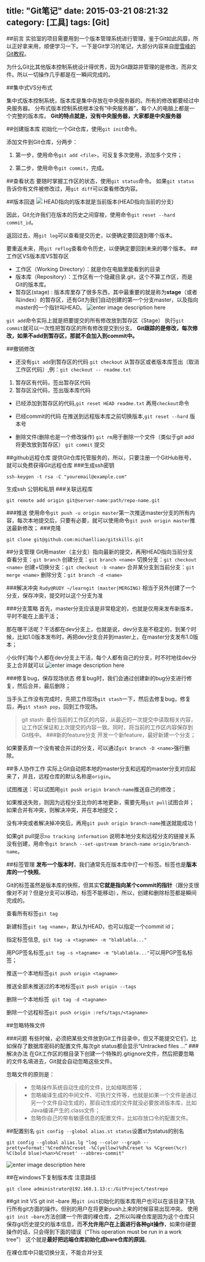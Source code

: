 title: "Git笔记"
date: 2015-03-21 08:21:32
category: [工具]
tags: [Git]
---
##前言
实验室的项目需要用到一个版本管理系统进行管理，鉴于Git如此风靡，所以正好拿来用，顺便学习一下。一下是Git学习的笔记，大部分内容来自[廖雪峰的Git教程](http://www.liaoxuefeng.com/wiki/0013739516305929606dd18361248578c67b8067c8c017b000)。

为什么Git比其他版本控制系统设计得优秀，因为Git跟踪并管理的是修改，而非文件。所以一切操作几乎都是在一瞬间完成的。

##集中式VS分布式

集中式版本控制系统，版本库是集中存放在中央服务器的。所有的修改都要经过中央服务器。
分布式版本控制系统根本没有“中央服务器”，每个人的电脑上都是一个完整的版本库。
**Git的特点就是，没有中央服务器，大家都是中央服务器**

##创建版本库
初始化一个Git仓库，使用`git init`命令。

添加文件到Git仓库，分两步：

1. 第一步，使用命令`git add <file>`，可反复多次使用，添加多个文件；

2. 第二步，使用命令`git commit`，完成。

##查看状态
要随时掌握工作区的状态，使用`git status`命令。
 如果`git status`告诉你有文件被修改过，用`git diff`可以查看修改内容。
 
##版本回退
![](http://ww1.sinaimg.cn/mw690/4c2edcb7jw1eqd05t0do1j206j04imx4.jpg)
HEAD指向的版本就是当前版本(HEAD指向当前的分支)

 因此，Git允许我们在版本的历史之间穿梭，使用命令`git reset --hard commit_id`。
 
返回过去，用`git log`可以查看提交历史，以便确定要回退到哪个版本。

要重返未来，用`git reflog`查看命令历史，以便确定要回到未来的哪个版本。
##工作区VS版本库VS暂存区
- 工作区（Working Directory）：就是你在电脑里能看到的目录
- 版本库（Repository）：工作区有一个隐藏目录.git，这个不算工作区，而是Git的版本库。
- 暂存区(stage) : 版本库里存了很多东西，其中最重要的就是称为**stage**（或者叫index）的暂存区，还有Git为我们自动创建的第一个分支master，以及指向master的一个指针叫HEAD。
![enter image description here](http://ww1.sinaimg.cn/mw690/4c2edcb7jw1eqd05ta69vj20cq06imxh.jpg)

`git add`命令实际上就是把要提交的所有修改放到暂存区（Stage）
执行`git commit`就可以一次性把暂存区的所有修改提交到分支。
**Git跟踪的是修改，每次修改，如果不add到暂存区，那就不会加入到commit中。**

##撤销修改
- 还没有`git add`到暂存区的代码
`git checkout` 从暂存区或者版本库签出（取消工作区代码）,例：`git checkout -- readme.txt`
1. 暂存区有代码，签出暂存区代码
2. 暂存区没代码，签出版本库代码

- 已经添加到暂存区的代码,`git reset HEAD readme.txt`
再用`checkout`命令

- 已经commit的代码
在推送到远程版本库之前切换版本,`git reset --hard` 版本号

- 删除文件(删除也是一个修改操作)
`git rm`用于删除一个文件（类似于git add将更改放到暂存区）
`git commit` 提交

##github远程仓库
提供Git仓库托管服务的，所以，只要注册一个GitHub账号，就可以免费获得Git远程仓库
###生成ssh密钥

```
ssh-keygen -t rsa -C "youremail@example.com" 
```

生成ssh 公钥和私钥
###关联远程库

```
git remote add origin git@server-name:path/repo-name.git
```
###推送
使用命令`git push -u origin master`第一次推送master分支的所有内容，每次本地提交后，只要有必要，就可以使用命令`git push origin master`推送最新修改；
###克隆

```
git clone git@github.com:michaelliao/gitskills.git
```
##分支管理
Git用master（主分支）指向最新的提交，再用HEAD指向当前分支
查看分支：`git branch`
创建分支：`git branch <name>`
切换分支：`git checkout <name>`
创建+切换分支：`git checkout -b <name>`
合并某分支到当前分支：`git merge <name>`
删除分支：`git branch -d <name>`

###解决冲突
`Rudy@RUDY ~/learngit (master|MERGING)`
相当于另外创建了一个分支，保存冲突，提交时以这个分支为准

###分支策略
首先，master分支应该是非常稳定的，也就是仅用来发布新版本，平时不能在上面干活；

那在哪干活呢？干活都在dev分支上，也就是说，dev分支是不稳定的，到某个时候，比如1.0版本发布时，再把dev分支合并到master上，在master分支发布1.0版本；

小伙伴们每个人都在dev分支上干活，每个人都有自己的分支，时不时地往dev分支上合并就可以
![enter image description here](http://ww2.sinaimg.cn/mw690/4c2edcb7jw1eqd05tptzoj20du03h3yy.jpg)

###修复bug，保存现场状态
修复bug时，我们会通过创建新的bug分支进行修复，然后合并，最后删除；

当手头工作没有完成时，先把工作现场`git stash`一下，然后去修复bug，修复后，再`git stash pop`，回到工作现场。
> git stash: 备份当前的工作区的内容，从最近的一次提交中读取相关内容，让工作区保证和上次提交的内容一致。同时，将当前的工作区内容保存到Git栈中。
###新的feature分支
开发一个新feature，最好新建一个分支；

如果要丢弃一个没有被合并过的分支，可以通过`git branch -D <name>`强行删除。

##多人协作工作
实际上Git自动把本地的master分支和远程的master分支对应起来了，并且，远程仓库的默认名称是`origin`。

试图推送：可以试图用`git push origin branch-name`推送自己的修改；

如果推送失败，则因为远程分支比你的本地更新，需要先用`git pull`试图合并；如果合并有冲突，则解决冲突，并在本地提交；

没有冲突或者解决掉冲突后，再用`git push origin branch-name`推送就能成功！

如果git pull提示`no tracking information`
     说明本地分支和远程分支的链接关系没有创建，用命令`git branch --set-upstream branch-name origin/branch-name`。

##标签管理
**发布一个版本时**，我们通常先在版本库中打一个标签。标签也是**版本库的一个快照**。

Git的标签虽然是版本库的快照，但其实**它就是指向某个commit的指针**（跟分支很像对不对？但是分支可以移动，标签不能移动），所以，创建和删除标签都是瞬间完成的。

查看所有标签`git tag`

新建标签`git tag <name>`，默认为HEAD，也可以指定一个commit id；

指定标签信息,` git tag -a <tagname> -m "blablabla..."`

用PGP签名标签,`git tag -s <tagname> -m "blablabla..."`可以用PGP签名标签；

推送一个本地标签`git push origin <tagname>`

推送全部未推送过的本地标签`git push origin --tags`

删除一个本地标签` git tag -d <tagname>`

删除一个远程标签`git push origin :refs/tags/<tagname>`

##忽略特殊文件

###问题
有些时候，必须把某些文件放到Git工作目录中，但又不能提交它们，比如保存了数据库密码的配置文件,每次git status都会显示“Untracked files ...”
###解决办法
在Git工作区的根目录下创建一个特殊的.gitignore文件，然后把要忽略的文件名填进去，Git就会自动忽略这些文件。

忽略文件的原则是：
>*  忽略操作系统自动生成的文件，比如缩略图等；
>* 忽略编译生成的中间文件、可执行文件等，也就是如果一个文件是通过另一个文件自动生成的，那自动生成的文件就没必要放进版本库，比如Java编译产生的.class文件；
>* 忽略你自己的带有敏感信息的配置文件，比如存放口令的配置文件。

##配置别名
`git config --global alias.st status`设置st为status的别名

```
git config --global alias.lg "log --color --graph --pretty=format:'%Cred%h%Creset -%C(yellow)%d%Creset %s %Cgreen(%cr) %C(bold blue)<%an>%Creset' --abbrev-commit"
```
![enter image description here](http://ww2.sinaimg.cn/mw690/4c2edcb7jw1eqd05u3pp8j20ca08agnx.jpg)

##在windows下复制版本库
注意路径
```
git clone administrator@192.168.1.13:c:/GitProject/testrepo
```
##git init VS git init –bare 
用`git init`初始化的版本库用户也可以在该目录下执行所有git方面的操作。但别的用户在将更新push上来的时候容易出现冲突。
使用`git init –bare`方法创建一个所谓的裸仓库，之所以叫裸仓库是因为这个仓库只保存git历史提交的版本信息，而**不允许用户在上面进行各种git操作**，如果你硬要操作的话，只会得到下面的错误（”This operation must be run in a work tree”）
这个就是**最好把远端仓库初始化成bare仓库的原因**。

在裸仓库中只能切换分支，不能合并分支
